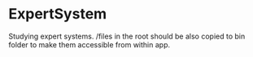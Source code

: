 ExpertSystem
============
Studying expert systems.
/files in the root should be also copied to bin folder to make them accessible from within app.
